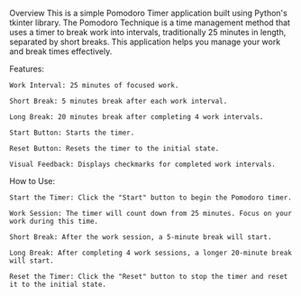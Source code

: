 Overview
This is a simple Pomodoro Timer application built using Python's tkinter library. 
The Pomodoro Technique is a time management method that uses a timer to break work into intervals, traditionally 25 minutes in length, separated by short breaks. 
This application helps you manage your work and break times effectively.

Features:

    Work Interval: 25 minutes of focused work.
    
    Short Break: 5 minutes break after each work interval.
    
    Long Break: 20 minutes break after completing 4 work intervals.
    
    Start Button: Starts the timer.
    
    Reset Button: Resets the timer to the initial state.
    
    Visual Feedback: Displays checkmarks for completed work intervals.

How to Use:


    Start the Timer: Click the "Start" button to begin the Pomodoro timer.
    
    Work Session: The timer will count down from 25 minutes. Focus on your work during this time.
    
    Short Break: After the work session, a 5-minute break will start.
    
    Long Break: After completing 4 work sessions, a longer 20-minute break will start.
    
    Reset the Timer: Click the "Reset" button to stop the timer and reset it to the initial state.
